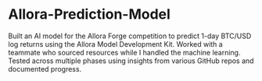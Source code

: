 # Allora-Prediction-Model
Built an AI model for the Allora Forge competition to predict 1-day BTC/USD log returns using the Allora Model Development Kit. Worked with a teammate who sourced resources while I handled the machine learning. Tested across multiple phases using insights from various GitHub repos and documented progress.
